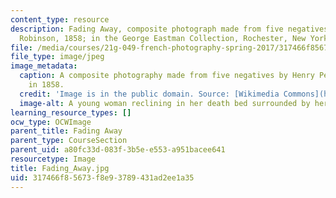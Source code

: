 ```yaml
---
content_type: resource
description: Fading Away, composite photograph made from five negatives by Henry Peach
  Robinson, 1858; in the George Eastman Collection, Rochester, New York.
file: /media/courses/21g-049-french-photography-spring-2017/317466f85673f8e93789431ad2ee1a35_Fading_Away.jpg
file_type: image/jpeg
image_metadata:
  caption: A composite photography made from five negatives by Henry Peach Robinson
    in 1858.
  credit: 'Image is in the public domain. Source: [Wikimedia Commons](https://commons.wikimedia.org/wiki/File:Fading_Away.jpg).'
  image-alt: A young woman reclining in her death bed surrounded by her family.
learning_resource_types: []
ocw_type: OCWImage
parent_title: Fading Away
parent_type: CourseSection
parent_uid: a80fc33d-083f-3b5e-e553-a951bacee641
resourcetype: Image
title: Fading_Away.jpg
uid: 317466f8-5673-f8e9-3789-431ad2ee1a35
---
```

